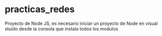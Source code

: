 # practicas_redes

Proyecto de Node JS, es necesario iniciar un proyecto de Node en visual stuido desde la consola que instala todos los modulos 
